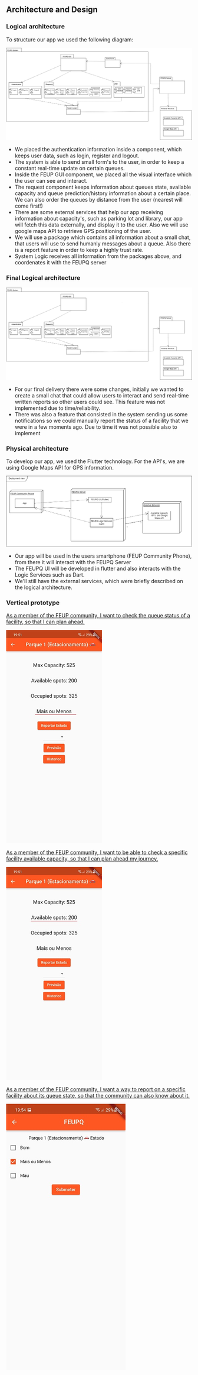 ## Architecture and Design

### Logical architecture

To structure our app we used the following diagram:


    

![LogicalArchitecture](/images/LogicalArchitecture.png)


* We placed the authentication information inside a component, which keeps user data, such as login, register and logout. 
* The system is able to send small form's to the user, in order to keep a constant real-time update on certain queues.
* Inside the FEUP GUI component, we placed all the visual interface which the user can see and interact.
* The request component keeps information about queues state, available capacity and queue prediction/history information about a certain place. We can also order the queues by distance from the user (nearest will come first!) 
* There are some external services that help our app receiving information about capacity's, such as parking lot and library, our app will fetch this data externally, and display it to the user. Also we will use google maps API to retrieve GPS positioning of the user.
* We will use a package which contains all information about a small chat, that users will use to send humanly messages about a queue. Also there is a report feature in order to keep a highly trust rate.
* System Logic receives all information from the packages above, and coordenates it with the FEUPQ server


### Final Logical architecture
![Final LogicalArchitecture](/images/LogicalArchitectureFinal.png)

* For our final delivery there were some changes, initially we wanted to create a small chat that could allow users to interact and send real-time written reports so other users could see. This feature was not implemented due to time/reliability.
* There was also a feature that consisted in the system sending us some notifications so we could manually report the status of a facility that we were in a few moments ago. Due to time it was not possible also to implement



### Physical architecture

To develop our app, we used the Flutter technology.
For the API's, we are using Google Maps API for GPS information.

![Physical Archi drawio](/images/PhysicalArchi.drawio.png)


* Our app will be used in the users smartphone (FEUP Community Phone), from there it will interact with the FEUPQ Server
* The FEUPQ UI will be developed in flutter and also interacts with the Logic Services such as Dart.
* We'll still have the external services, which were briefly described on the logical architecture.



### Vertical prototype

[As a member of the FEUP community, I want to check the queue status of a facility, so that I can plan ahead.](https://github.com/LEIC-ES-2021-22/2LEIC15T2/issues/3)

![queue](/images/facility_view.jpg)

[As a member of the FEUP community, I want to be able to check a specific facility available capacity, so that I can plan ahead my journey.](https://github.com/LEIC-ES-2021-22/2LEIC15T2/issues/1)

![available capacity](/images/facility_view2.jpg)

[As a member of the FEUP community, I want a way to report on a specific facility about its queue state, so that the community can also know about it.](https://github.com/LEIC-ES-2021-22/2LEIC15T2/issues/6)

![form](/images/form.jpg)
